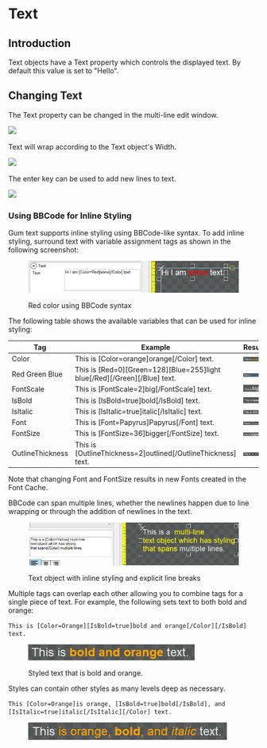 # Text

## Introduction

Text objects have a Text property which controls the displayed text. By default this value is set to "Hello".

## Changing Text

The Text property can be changed in the multi-line edit window.

![](../../../.gitbook/assets/GumIsAwesome.png)

Text will wrap according to the Text object's Width.

![](<../../../.gitbook/assets/LineWrappingTextGum (1).png>)

The enter key can be used to add new lines to text.

![](<../../../.gitbook/assets/NewlinesGum (1).png>)

### Using BBCode for Inline Styling

Gum text supports inline styling using BBCode-like syntax. To add inline styling, surround text with variable assignment tags as shown in the following screenshot:

<figure><img src="../../../.gitbook/assets/image (2) (1) (1) (1) (1) (1) (1) (1) (1) (1) (1) (1) (1) (1) (1) (1) (1) (1) (1) (1).png" alt=""><figcaption><p>Red color using BBCode syntax</p></figcaption></figure>

The following table shows the available variables that can be used for inline styling:



<table><thead><tr><th width="129">Tag</th><th width="357">Example</th><th>Result</th></tr></thead><tbody><tr><td>Color</td><td>This is [Color=orange]orange[/Color] text.</td><td><img src="../../../.gitbook/assets/image (1) (1) (1) (1) (1) (1) (1) (1) (1) (1) (1) (1) (1) (1) (1) (1) (1) (1) (1) (1) (1) (1) (1) (1) (1) (1) (1) (1) (1) (1) (1) (1) (1).png" alt="" data-size="original"></td></tr><tr><td>Red Green Blue</td><td>This is [Red=0][Green=128][Blue=255]light blue[/Red][/Green][/Blue] text.</td><td><img src="../../../.gitbook/assets/image (2) (1) (1) (1) (1) (1) (1) (1) (1) (1) (1) (1) (1) (1) (1) (1) (1) (1) (1) (1) (1).png" alt="" data-size="original"></td></tr><tr><td>FontScale</td><td>This is [FontScale=2]big[/FontScale] text.</td><td><img src="../../../.gitbook/assets/image (3) (1) (1) (1) (1) (1) (1) (1) (1).png" alt="" data-size="original"></td></tr><tr><td>IsBold</td><td>This is [IsBold=true]bold[/IsBold] text.</td><td><img src="../../../.gitbook/assets/image (4) (1) (1) (1) (1) (1).png" alt="" data-size="original"></td></tr><tr><td>IsItalic</td><td>This is [IsItalic=true]italic[/IsItalic] text.</td><td><img src="../../../.gitbook/assets/image (6) (1) (1) (1).png" alt="" data-size="original"></td></tr><tr><td>Font</td><td>This is [Font=Papyrus]Papyrus[/Font] text.</td><td><img src="../../../.gitbook/assets/image (7) (1) (1) (1).png" alt="" data-size="original"></td></tr><tr><td>FontSize</td><td>This is [FontSize=36]bigger[/FontSize] text.</td><td><img src="../../../.gitbook/assets/image (1) (1) (1) (1) (1) (1) (1) (1) (1) (1) (1) (1) (1) (1) (1) (1) (1) (1) (1) (1) (1) (1) (1) (1) (1) (1) (1) (1) (1) (1) (1) (1).png" alt="" data-size="original"></td></tr><tr><td>OutlineThickness</td><td>This is [OutlineThickness=2]outlined[/OutlineThickness] text.</td><td><img src="../../../.gitbook/assets/image (8) (1) (1) (1).png" alt="" data-size="original"></td></tr></tbody></table>

Note that changing Font and FontSize results in new Fonts created in the Font Cache.

BBCode can span multiple lines, whether the newlines happen due to line wrapping or through the addition of newlines in the text.

<figure><img src="../../../.gitbook/assets/image (1) (1) (1) (1) (1) (1) (1) (1) (1) (1) (1) (1) (1) (1) (1) (1) (1) (1) (1) (1) (1) (1) (1) (1) (1) (1) (1) (1) (1) (1).png" alt=""><figcaption><p>Text object with inline styling and explicit line breaks</p></figcaption></figure>

Multiple tags can overlap each other allowing you to combine tags for a single piece of text. For example, the following sets text to both bold and orange:

```bbcode
This is [Color=Orange][IsBold=true]bold and orange[/Color][/IsBold] text.
```

<figure><img src="../../../.gitbook/assets/image (1) (1) (1) (1) (1) (1) (1) (1) (1) (1) (1) (1) (1) (1) (1) (1) (1) (1) (1) (1) (1) (1) (1) (1) (1) (1) (1) (1) (1) (1) (1).png" alt=""><figcaption><p>Styled text that is bold and orange.</p></figcaption></figure>

Styles can contain other styles as many levels deep as necessary.

```bbcode
This [Color=Orange]is orange, [IsBold=true]bold[/IsBold], and [IsItalic=true]italic[/IsItalic][/Color] text.    
```

<figure><img src="../../../.gitbook/assets/image (2) (1) (1) (1) (1) (1) (1) (1) (1) (1) (1) (1) (1) (1) (1) (1) (1) (1) (1).png" alt=""><figcaption></figcaption></figure>
